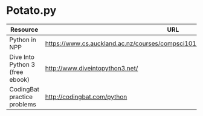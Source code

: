 # Potato.py


Resource | URL
--- | ---
Python in NPP | https://www.cs.auckland.ac.nz/courses/compsci101s1c/resources/SetUpNotePad++.pdf
Dive Into Python 3 (free ebook) | http://www.diveintopython3.net/
CodingBat practice problems | http://codingbat.com/python